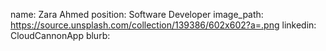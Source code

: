 name: Zara Ahmed
position: Software Developer
image_path: https://source.unsplash.com/collection/139386/602x602?a=.png
linkedin: CloudCannonApp
blurb: